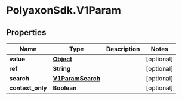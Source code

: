 # PolyaxonSdk.V1Param

## Properties

Name | Type | Description | Notes
------------ | ------------- | ------------- | -------------
**value** | [**Object**](.md) |  | [optional] 
**ref** | **String** |  | [optional] 
**search** | [**V1ParamSearch**](V1ParamSearch.md) |  | [optional] 
**context_only** | **Boolean** |  | [optional] 


